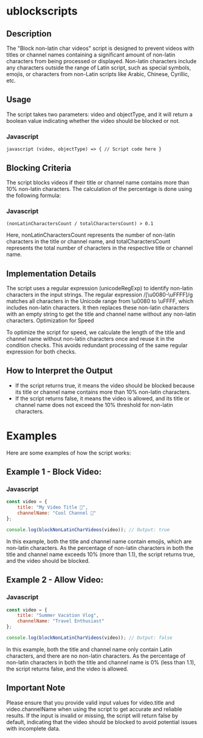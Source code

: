 # ublockscripts

## Description
The "Block non-latin char videos" script is designed to prevent videos with titles or channel names containing a significant amount of non-latin characters from being processed or displayed. Non-latin characters include any characters outside the range of Latin script, such as special symbols, emojis, or characters from non-Latin scripts like Arabic, Chinese, Cyrillic, etc.

## Usage

The script takes two parameters: video and objectType, and it will return a boolean value indicating whether the video should be blocked or not.

### Javascript
``javascript
(video, objectType) => {
    // Script code here
}``

## Blocking Criteria

The script blocks videos if their title or channel name contains more than 10% non-latin characters. The calculation of the percentage is done using the following formula:

### Javascript

``(nonLatinCharactersCount / totalCharactersCount) > 0.1``

Here, nonLatinCharactersCount represents the number of non-latin characters in the title or channel name, and totalCharactersCount represents the total number of characters in the respective title or channel name.

## Implementation Details

The script uses a regular expression (unicodeRegExp) to identify non-latin characters in the input strings. The regular expression /[\u0080-\uFFFF]/g matches all characters in the Unicode range from \u0080 to \uFFFF, which includes non-latin characters. It then replaces these non-latin characters with an empty string to get the title and channel name without any non-latin characters.
Optimization for Speed

To optimize the script for speed, we calculate the length of the title and channel name without non-latin characters once and reuse it in the condition checks. This avoids redundant processing of the same regular expression for both checks.

## How to Interpret the Output

  - If the script returns true, it means the video should be blocked because its title or channel name contains more than 10% non-latin characters.
  - If the script returns false, it means the video is allowed, and its title or channel name does not exceed the 10% threshold for non-latin characters.

# Examples

Here are some examples of how the script works:

## Example 1 - Block Video:

### Javascript

```javascript
const video = {
    title: "My Video Title 🎥",
    channelName: "Cool Channel 🌟"
};

console.log(blockNonLatinCharVideos(video)); // Output: true
```

In this example, both the title and channel name contain emojis, which are non-latin characters. As the percentage of non-latin characters in both the title and channel name exceeds 10% (more than 1.1), the script returns true, and the video should be blocked.

## Example 2 - Allow Video:

### Javascript

```javascript
const video = {
    title: "Summer Vacation Vlog",
    channelName: "Travel Enthusiast"
};

console.log(blockNonLatinCharVideos(video)); // Output: false
```

In this example, both the title and channel name only contain Latin characters, and there are no non-latin characters. As the percentage of non-latin characters in both the title and channel name is 0% (less than 1.1), the script returns false, and the video is allowed.

## Important Note

Please ensure that you provide valid input values for video.title and video.channelName when using the script to get accurate and reliable results. If the input is invalid or missing, the script will return false by default, indicating that the video should be blocked to avoid potential issues with incomplete data.
